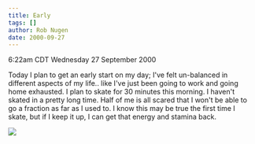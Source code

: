 ```yaml
---
title: Early
tags: []
author: Rob Nugen
date: 2000-09-27
---
```


<title></title>
<p class=date>6:22am CDT Wednesday 27 September 2000

<p>Today I plan to get an early start on my day; I've felt un-balanced
in different aspects of my life..  like I've just been going to work
and going home exhausted.  I plan to skate for 30 minutes this
morning.  I haven't skated in a pretty long time.  Half of me is all
scared that I won't be able to go a fraction as far as I used to.  I
know this may be true the first time I skate, but if I keep it up, I
can get that energy and stamina back.

<p><img src='/images/rob/wL-ROB.gif'>

